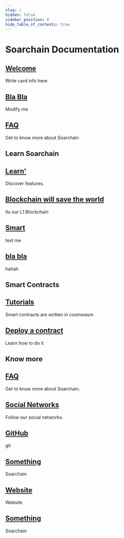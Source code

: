 ```yaml
---
slug: /
hidden: false
sidebar_position: 0
hide_table_of_contents: true
---
```


# Soarchain Documentation


<div class="docs-card-container">
  <div class="row row-cols-1 row-cols-md-2a g-3">
    <div class="col">
      <div class="card card-body h-100 d-flex flex-column">
        <a
          href="/welcome"
          class="card-title card-link stretched-link"
        >
          <h2>Welcome</h2>
        </a>
        <p class="card-text">Write card info here
        </p>
      </div>
    </div>
    <div class="col">
      <div class="card card-body h-100 d-flex flex-column">
        <a
          href="/privacy"
          class="card-title card-link stretched-link"
        >
          <h2>Bla Bla</h2>
        </a>
        <p class="card-text">Modify me
        </p>
      </div>
    </div>
    <div class="col">
      <div class="card card-body h-100 d-flex flex-column">
        <a
          href="/category/faq"
          class="card-title card-link stretched-link"
        >
          <h2>FAQ</h2>
        </a>
        <p class="card-text">Get to know more about Soarchain
        </p>
      </div>
    </div>
  </div>
</div>

## Learn Soarchain

<div class="docs-card-container">
  <div class="row row-cols-1 row-cols-md-3a g-3">
    <div class="col">
      <div class="card card-body h-100 d-flex flex-column">
        <a
          href="/welcome"
          class="card-title card-link stretched-link"
        >
          <h2>Learn'</h2>
        </a>
        <p class="card-text">Discover features.</p>
      </div>
    </div>
    <div class="col">
      <div class="card card-body h-100 d-flex flex-column">
        <a
          href="/mounting"
          class="card-title card-link stretched-link"
        >
          <h2>Blockchain will save the world</h2>
        </a>
        <p class="card-text">Its our L1 Blockchain
        </p>
      </div>
    </div>
  </div>
</div>

<div class="docs-card-container">
  <div class="row row-cols-1 row-cols-md-3a g-3">
    <div class="col">
      <div class="card card-body h-100 d-flex flex-column">
        <a
          href="/whitepaper/data-spaces/"
          class="card-title card-link stretched-link"
        >
          <h2>Smart </h2>
        </a>
        <p class="card-text">test me</p>
      </div>
    </div>
    <div class="col">
      <div class="card card-body h-100 d-flex flex-column">
        <a
          href="/whitepaper/dataverse/"
          class="card-title card-link stretched-link"
        >
          <h2>bla bla</h2>
        </a>
        <p class="card-text">hahah
        </p>
      </div>
    </div>
  </div>
</div>

## Smart Contracts

<div class="docs-card-container">
  <div class="row row-cols-1 row-cols-md-3a g-3">
    <div class="col">
      <div class="card card-body h-100 d-flex flex-column">
        <a
          href="/nodes/introduction"
          class="card-title card-link stretched-link"
        ><h2>Tutorials</h2></a>
        <p class="card-text">
          Smart contracts are written in cosmwasm
        </p>
      </div>
    </div>
    <div class="col">
      <div class="card card-body h-100 d-flex flex-column">
        <a
          href="/nodes/join-testnet"
          class="card-title card-link stretched-link"
        ><h2>Deploy a contract</h2></a>
        <p class="card-text">
          Learn how to do it
        </p>
      </div>
    </div>
  </div>
</div>

## Know more

<div class="docs-card-container">
  <div class="row row-cols-1 row-cols-md-2a g-4">
    <div class="col">
      <div class="card card-body h-100 d-flex flex-column">
        <a href="/category/faq" class="card-title card-link stretched-link">
          <h2>FAQ</h2>
        </a>
        <p class="card-text">Get to know more about Soarchain.</p>
      </div>
    </div>
    <div class="col">
      <div class="card card-body h-100 d-flex flex-column">
        <a href="" class="card-title card-link stretched-link">
          <h2>Social Networks</h2>
        </a>
        <p class="card-text">Follow our social networks.</p>
      </div>
    </div>
    <div class="col">
      <div class="card card-body h-100 d-flex flex-column">
        <a href="https://github.com/soar-robotics" class="card-title card-link stretched-link">
          <h2>GitHub</h2>
        </a>
        <p class="card-text">git</p>
      </div>
    </div>
  </div>
</div>
<div class="docs-card-container">
  <div class="row row-cols-1 row-cols-md-2a g-4">
    <div class="col">
      <div class="card card-body h-100 d-flex flex-column">
        <a href="https://www.soarchain.com/" class="card-title card-link stretched-link">
          <h2>Something</h2>
        </a>
        <p class="card-text">Soarchain</p>
      </div>
    </div>
    <div class="col">
      <div class="card card-body h-100 d-flex flex-column">
        <a href="https://www.soarchain.com/"
         class="card-title card-link stretched-link">
          <h2>Website</h2>
        </a>
        <p class="card-text">Website</p>
      </div>
    </div>
     <div class="col">
      <div class="card card-body h-100 d-flex flex-column">
        <a href="https://www.soarchain.com/" class="card-title card-link stretched-link">
          <h2>Something</h2>
        </a>
        <p class="card-text">Soarchain</p>
      </div>
    </div>
  </div>
</div>

